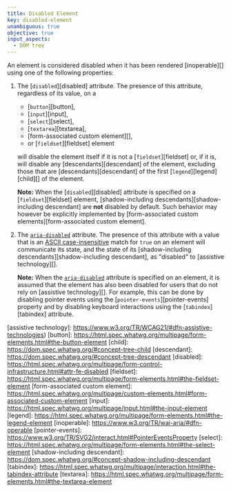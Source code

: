 ```yaml
---
title: Disabled Element
key: disabled-element
unambiguous: true
objective: true
input_aspects:
  - DOM tree
---
```


An element is considered disabled when it has been rendered [inoperable][] using one of the following properties:

1. The [`disabled`][disabled] attribute. The presence of this attribute, regardless of its value, on a

   - [`button`][button],
   - [`input`][input],
   - [`select`][select],
   - [`textarea`][textarea],
   - [form-associated custom element][],
   - or [`fieldset`][fieldset] element

   will disable the element itself if it is not a [`fieldset`][fieldset] or, if it is, will disable any [descendants][descendant] of the element, excluding those that are [descendants][descendant] of the first [`legend`][legend] [child][] of the element.

   **Note:** When the [`disabled`][disabled] attribute is specified on a [`fieldset`][fieldset] element, [shadow-including descendants][shadow-including descendant] are **not** disabled by default. Such behavior may however be explicitly implemented by [form-associated custom elements][form-associated custom element].

2. The [`aria-disabled`][aria-disabled] attribute. The presence of this attribute with a value that is an [ASCII case-insensitive](https://infra.spec.whatwg.org/#ascii-case-insensitive) match for `true` on an element will communicate its state, and the state of its [shadow-including descendants][shadow-including descendant], as "disabled" to [assistive technology][].

   **Note:** When the [`aria-disabled`][aria-disabled] attribute is specified on an element, it is assumed that the element has also been disabled for users that do not rely on [assistive technology][]. For example, this can be done by disabling pointer events using the [`pointer-events`][pointer-events] property and by disabling keyboard interactions using the [`tabindex`][tabindex] attribute.

[aria-disabled]: https://www.w3.org/TR/wai-aria/#aria-disabled
[assistive technology]: https://www.w3.org/TR/WCAG21/#dfn-assistive-technologies)
[button]: https://html.spec.whatwg.org/multipage/form-elements.html#the-button-element
[child]: https://dom.spec.whatwg.org/#concept-tree-child
[descendant]: https://dom.spec.whatwg.org/#concept-tree-descendant
[disabled]: https://html.spec.whatwg.org/multipage/form-control-infrastructure.html#attr-fe-disabled
[fieldset]: https://html.spec.whatwg.org/multipage/form-elements.html#the-fieldset-element
[form-associated custom element]: https://html.spec.whatwg.org/multipage/custom-elements.html#form-associated-custom-element
[input]: https://html.spec.whatwg.org/multipage/input.html#the-input-element
[legend]: https://html.spec.whatwg.org/multipage/form-elements.html#the-legend-element
[inoperable]: https://www.w3.org/TR/wai-aria/#dfn-operable
[pointer-events]: https://www.w3.org/TR/SVG2/interact.html#PointerEventsProperty
[select]: https://html.spec.whatwg.org/multipage/form-elements.html#the-select-element
[shadow-including descendant]: https://dom.spec.whatwg.org/#concept-shadow-including-descendant
[tabindex]: https://html.spec.whatwg.org/multipage/interaction.html#the-tabindex-attribute
[textarea]: https://html.spec.whatwg.org/multipage/form-elements.html#the-textarea-element
